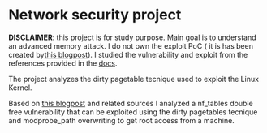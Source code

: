 # Network security project

**DISCLAIMER**: this project is for study purpose. Main goal is to understand an advanced 
memory attack. I do not own the exploit PoC (
it is has been created by[this blogpost](https://pwning.tech/nftables)). 
I studied the vulnerability and exploit from the references provided in the [docs](./docs/refs.bib).

The project analyzes the dirty pagetable tecnique used to exploit the Linux Kernel. 

Based on [this blogpost](https://pwning.tech/nftables/) and related sources
I analyzed a nf_tables double free vulnerability that can be exploited using the dirty 
pagetables tecnique and modprobe_path overwriting to get root access from a machine.
